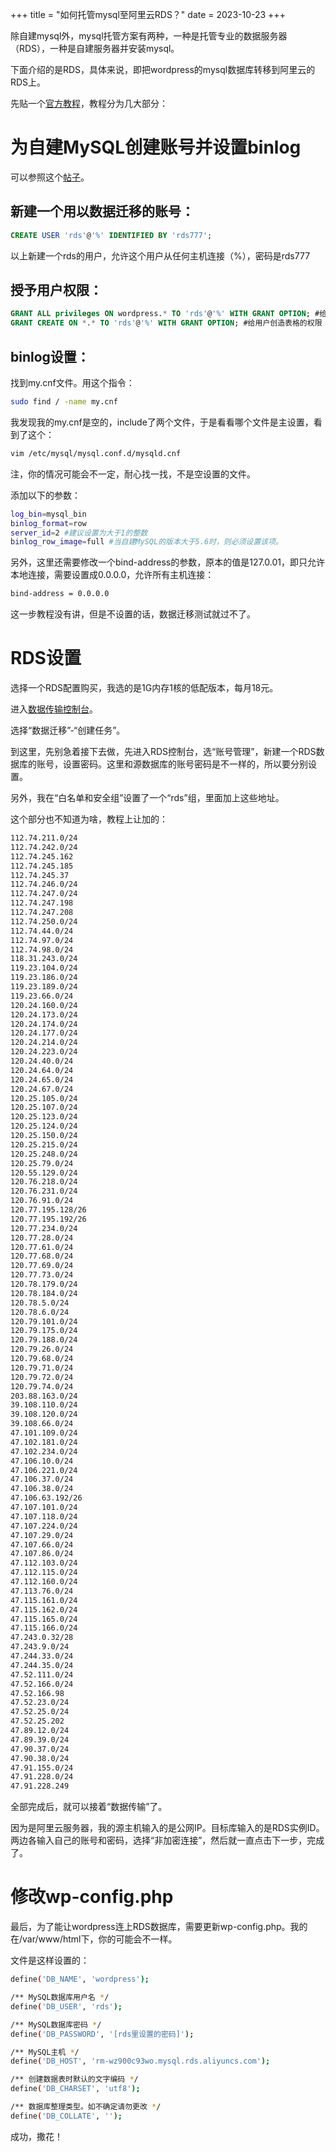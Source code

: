 +++
title = "如何托管mysql至阿里云RDS？"
date = 2023-10-23
+++

除自建mysql外，mysql托管方案有两种，一种是托管专业的数据服务器（RDS），一种是自建服务器并安装mysql。

下面介绍的是RDS，具体来说，即把wordpress的mysql数据库转移到阿里云的RDS上。

先贴一个[官方教程](https://help.aliyun.com/zh/dts/user-guide/migrate-data-from-a-self-managed-mysql-database-to-an-apsaradb-rds-for-mysql-instance)，教程分为几大部分：

# 为自建MySQL创建账号并设置binlog

可以参照这个[帖子](https://help.aliyun.com/zh/dts/user-guide/create-an-account-for-a-self-managed-mysql-database-and-configure-binary-logging#concept-1198525)。

## 新建一个用以数据迁移的账号：

```sql
CREATE USER 'rds'@'%' IDENTIFIED BY 'rds777';
```

以上新建一个rds的用户，允许这个用户从任何主机连接（%），密码是rds777

## 授予用户权限：

```sql
GRANT ALL privileges ON wordpress.* TO 'rds'@'%' WITH GRANT OPTION; #给用户wordpress里所有表格的权限
GRANT CREATE ON *.* TO 'rds'@'%' WITH GRANT OPTION; #给用户创造表格的权限
```

## binlog设置：

找到my.cnf文件。用这个指令：

```bash
sudo find / -name my.cnf
```

我发现我的my.cnf是空的，include了两个文件，于是看看哪个文件是主设置，看到了这个：

```bash
vim /etc/mysql/mysql.conf.d/mysqld.cnf
```

注，你的情况可能会不一定，耐心找一找，不是空设置的文件。

添加以下的参数：

```bash
log_bin=mysql_bin
binlog_format=row
server_id=2 #建议设置为大于1的整数
binlog_row_image=full #当自建MySQL的版本大于5.6时，则必须设置该项。
```

另外，这里还需要修改一个bind-address的参数，原本的值是127.0.01，即只允许本地连接，需要设置成0.0.0.0，允许所有主机连接：

```bash
bind-address = 0.0.0.0
```

这一步教程没有讲，但是不设置的话，数据迁移测试就过不了。

# RDS设置

选择一个RDS配置购买，我选的是1G内存1核的低配版本，每月18元。

进入[数据传输控制台](https://signin.aliyun.com/1523751864202556.onaliyun.com/login.htm?callback=https%3A%2F%2Fdms.aliyun.com&accounttraceid=28248962da8f4b3faebdd5b92229547ezkhl&cspNonce=fB9dJ5hMBR&oauth_callback=https%3A%2F%2Fdms.aliyun.com&spma=a2c44&spmb=11131515#/main)。

选择“数据迁移”-“创建任务”。

到这里，先别急着接下去做，先进入RDS控制台，选“账号管理”，新建一个RDS数据库的账号，设置密码。这里和源数据库的账号密码是不一样的，所以要分别设置。

另外，我在“白名单和安全组”设置了一个“rds”组，里面加上这些地址。

这个部分也不知道为啥，教程上让加的：

```bash
112.74.211.0/24
112.74.242.0/24
112.74.245.162
112.74.245.185
112.74.245.37
112.74.246.0/24
112.74.247.0/24
112.74.247.198
112.74.247.208
112.74.250.0/24
112.74.44.0/24
112.74.97.0/24
112.74.98.0/24
118.31.243.0/24
119.23.104.0/24
119.23.186.0/24
119.23.189.0/24
119.23.66.0/24
120.24.160.0/24
120.24.173.0/24
120.24.174.0/24
120.24.177.0/24
120.24.214.0/24
120.24.223.0/24
120.24.40.0/24
120.24.64.0/24
120.24.65.0/24
120.24.67.0/24
120.25.105.0/24
120.25.107.0/24
120.25.123.0/24
120.25.124.0/24
120.25.150.0/24
120.25.215.0/24
120.25.248.0/24
120.25.79.0/24
120.55.129.0/24
120.76.218.0/24
120.76.231.0/24
120.76.91.0/24
120.77.195.128/26
120.77.195.192/26
120.77.234.0/24
120.77.28.0/24
120.77.61.0/24
120.77.68.0/24
120.77.69.0/24
120.77.73.0/24
120.78.179.0/24
120.78.184.0/24
120.78.5.0/24
120.78.6.0/24
120.79.101.0/24
120.79.175.0/24
120.79.188.0/24
120.79.26.0/24
120.79.68.0/24
120.79.71.0/24
120.79.72.0/24
120.79.74.0/24
203.88.163.0/24
39.108.110.0/24
39.108.120.0/24
39.108.66.0/24
47.101.109.0/24
47.102.181.0/24
47.102.234.0/24
47.106.10.0/24
47.106.221.0/24
47.106.37.0/24
47.106.38.0/24
47.106.63.192/26
47.107.101.0/24
47.107.118.0/24
47.107.224.0/24
47.107.29.0/24
47.107.66.0/24
47.107.86.0/24
47.112.103.0/24
47.112.115.0/24
47.112.160.0/24
47.113.76.0/24
47.115.161.0/24
47.115.162.0/24
47.115.165.0/24
47.115.166.0/24
47.243.0.32/28
47.243.9.0/24
47.244.33.0/24
47.244.35.0/24
47.52.111.0/24
47.52.166.0/24
47.52.166.98
47.52.23.0/24
47.52.25.0/24
47.52.25.202
47.89.12.0/24
47.89.39.0/24
47.90.37.0/24
47.90.38.0/24
47.91.155.0/24
47.91.228.0/24
47.91.228.249
```

全部完成后，就可以接着“数据传输”了。

因为是阿里云服务器，我的源主机输入的是公网IP。目标库输入的是RDS实例ID。两边各输入自己的账号和密码，选择“非加密连接”，然后就一直点击下一步，完成了。

# 修改wp-config.php

最后，为了能让wordpress连上RDS数据库，需要更新wp-config.php。我的在/var/www/html下，你的可能会不一样。

文件是这样设置的：

```bash
define('DB_NAME', 'wordpress');

/** MySQL数据库用户名 */
define('DB_USER', 'rds');

/** MySQL数据库密码 */
define('DB_PASSWORD', '[rds里设置的密码]');

/** MySQL主机 */
define('DB_HOST', 'rm-wz900c93wo.mysql.rds.aliyuncs.com');

/** 创建数据表时默认的文字编码 */
define('DB_CHARSET', 'utf8');

/** 数据库整理类型。如不确定请勿更改 */
define('DB_COLLATE', '');
```

成功，撒花！



